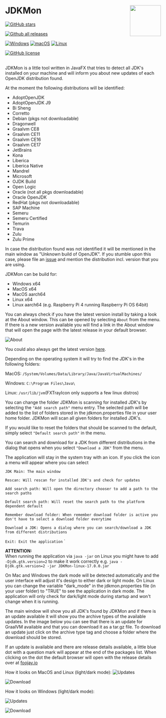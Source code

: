 # JDKMon <a href="https://foojay.io/today/works-with-openjdk"><img align="right" src="https://github.com/foojayio/badges/raw/main/works_with_openjdk/Works-with-OpenJDK.png" width="100"></a>


[![GitHub stars](https://badgen.net/github/stars/HanSolo/JDKMon)](https://GitHub.com/HanSolo/JDKMon/stargazers/)

[![Github all releases](https://img.shields.io/github/downloads/HanSolo/JDKMon/total.svg)](https://GitHub.com/HanSolo/JDKMon/releases/)

[![Windows](https://svgshare.com/i/ZhY.svg)](https://svgshare.com/i/ZhY.svg)
[![macOS](https://svgshare.com/i/ZjP.svg)](https://svgshare.com/i/ZjP.svg)
[![Linux](https://svgshare.com/i/Zhy.svg)](https://svgshare.com/i/Zhy.svg)

[![GitHub license](https://badgen.net/github/license/HanSolo/JDKMon)](https://github.com/HanSolo/JDKMon/blob/master/LICENSE)


<br>
JDKMon is a little tool written in JavaFX that tries to detect all JDK's installed
on your machine and will inform you about new updates of each OpenJDK distribution found. 

At the moment the following distributions will be identified:
- AdoptOpenJDK
- AdoptOpenJDK J9
- Bi Sheng
- Corretto
- Debian (pkgs not downloadable)
- Dragonwell
- Graalvm CE8
- Graalvm CE11
- Graalvm CE16
- Graalvm CE17
- JetBrains
- Kona
- Liberica
- Liberica Native
- Mandrel
- Microsoft
- OJDK Build
- Open Logic
- Oracle (not all pkgs downloadable)
- Oracle OpenJDK
- RedHat (pkgs not downloadable)
- SAP Machine
- Semeru
- Semeru Certified
- Temurin
- Trava
- Zulu
- Zulu Prime


In case the distribution found was not identified it will be mentioned in the main window as
"Unknown build of OpenJDK". If you stumble upon this case, please file an [issue](https://github.com/HanSolo/JDKMon/issues) and mention
the distribution incl. version that you are using.

JDKMon can be build for: 
- Windows x64
- MacOS x64
- MacOS aarch64
- Linux x64
- Linux aarch64 (e.g. Raspberry Pi 4 running Raspberry Pi OS 64bit)

You can always check if you have the latest version install by taking a look at the About window.
This can be opened by selecting ```About``` from the menu. If there is a new version available
you will find a link in the About window that will open the page with the latest release in your default
browser.

![About](https://i.ibb.co/S5gGPQT/JDKMon-About.png)

You could also always get the latest version [here](https://github.com/HanSolo/JDKMon/releases).

Depending on the operating system it will try to find the JDK's
in the following folders:

MacOS: `/System/Volumes/Data/Library/Java/JavaVirtualMachines/`

Windows: `C:\Program Files\Java\`

Linux: `/usr/lib/jvm`(FXTrayIcon only supports a few linux distros) 

You can change the folder JDKMon is scanning for installed JDK's by selecting
the `"Add search path"` menu entry. The selected path will be added to the list of 
folders stored in the jdkmon.properties file in your user home folder.
JDKMon will scan all given folders for installed JDK's. 

If you would like to reset the folders that should be scanned to the default, simply
select `"Default search path"` in the menu.

You can search and download for a JDK from different distributions in the dialog that opens when
you select `"Download a JDK"` from the menu.

The application will stay in the system tray with an icon. If you click the icon
a menu will appear where you can select


`JDK Main: The main window`

`Rescan: Will rescan for installed JDK's and check for updates`

`Add search path: Will open the directory chooser to add a path to the search paths`

`Default search path: Will reset the search path to the platform dependent default`

`Remember download folder: When remember download folder is active you don't have to select a download folder everytime`

`Download a JDK: Opens a dialog where you can search/download a JDK from different distributions`

`Exit: Exit the application`
`

<b>ATTENTION:</b><br>
When running the application via `java -jar` on Linux you might have to
add `-Djdk.gtk.version=2` to make it work correctly e.g. `java -Djdk.gtk.version=2 -jar JDKMon-linux-17.0.0.jar`

On Mac and Windows the dark mode will be detected automatically and the user interface will
adjust it's design to either dark or light mode. On Linux you can change the variable "dark_mode" in the
jdkmon.properties file (in your user folder) to "TRUE" to see the application in dark mode.
The application will only check for dark/light mode during startup and won't change when it is running.

The main window will show you all JDK's found by JDKMon and if there is an
update available it will show you the archive types of the available updates.
In the image below you can see that there is an update for GraalVM available
and that you can download it as a tar.gz file.
To download an update just click on the archive type tag and choose a folder
where the download should be stored.

If an update is available and there are release details available, a little blue dot with a question mark
will appear at the end of the packages list. When clicking on the dot the default browser will open with
the release details over at [foojay.io](https://foojay.io)

How it looks on MacOS and Linux (light/dark mode):
![Updates](https://i.ibb.co/HttqQ3n/update-mac-linux.png)

![Download](https://i.ibb.co/DbYK1F3/download-mac-linux.png)


How it looks on Windows (light/dark mode):

![Updates](https://i.ibb.co/w6d9bV4/update-win.png)

![Download](https://i.ibb.co/HF5F8ff/download-win.png)
